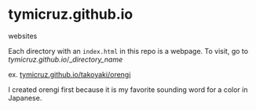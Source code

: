 # tymicruz.github.io
websites

Each directory with an `index.html` in this repo is a webpage. To visit, go to *tymicruz.github.io*/__directory_name_

ex. [tymicruz.github.io/takoyaki/orengi](tymicruz.github.io/takoyaki/orengi)

I created orengi first because it is my favorite sounding word for a color in Japanese. 